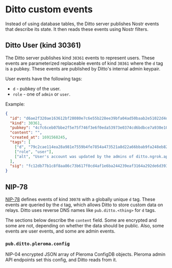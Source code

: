 # Ditto custom events

Instead of using database tables, the Ditto server publishes Nostr events that describe its state. It then reads these events using Nostr filters.

## Ditto User (kind 30361)

The Ditto server publishes kind `30361` events to represent users. These events are parameterized replaceable events of kind `30361` where the `d` tag is a pubkey. These events are published by Ditto's internal admin keypair.

User events have the following tags:

- `d` - pubkey of the user.
- `role` - one of `admin` or `user`.

Example:

```json
{
  "id": "d6ae2f320ae163612bf28080e7c6e55b228ee39bfa04ad50baab2e51022d4d59",
  "kind": 30361,
  "pubkey": "4cfc6ceb07bbe2f5e75f746f3e6f0eda53973e0374cd6bdbce7a930e10437e06",
  "content": "",
  "created_at": 1691568245,
  "tags": [
    ["d", "79c2cae114ea28a981e7559b4fe7854a473521a8d22a66bbab9fa248eb820ff6"],
    ["role", "user"],
    ["alt", "User's account was updated by the admins of ditto.ngrok.app"]
  ],
  "sig": "fc12db77b1c8f8aa86c73b617f0cd4af1e6ba244239eaf3164a292de6d39363f32d6b817ffff796ace7a103d75e1d8e6a0fb7f618819b32d81a953b4a75d7507"
}
```

## NIP-78

[NIP-78](https://github.com/nostr-protocol/nips/blob/master/78.md) defines events of kind `30078` with a globally unique `d` tag. These events are queried by the `d` tag, which allows Ditto to store custom data on relays. Ditto uses reverse DNS names like `pub.ditto.<thing>` for `d` tags.

The sections below describe the `content` field. Some are encrypted and some are not, depending on whether the data should be public. Also, some events are user events, and some are admin events.

### `pub.ditto.pleroma.config`

NIP-04 encrypted JSON array of Pleroma ConfigDB objects. Pleroma admin API endpoints set this config, and Ditto reads from it.
